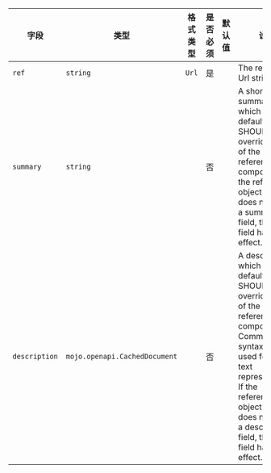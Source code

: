 | 字段 | 类型 | 格式类型 | 是否必须 | 默认值 | 说明 |
|---|---|---|---|---|---|
| `ref` | `string` | `Url` | 是 |  | The reference Url string. |
| `summary` | `string` |  | 否 |  | A short summary which by default SHOULD override that of the referenced component. If the referenced object-type does not allow a summary field, then this field has no effect. |
| `description` | `mojo.openapi.CachedDocument` |  | 否 |  | A description which by default SHOULD override that of the referenced component. CommonMark syntax MAY be used for rich text representation. If the referenced object-type does not allow a description field, then this field has no effect. |
